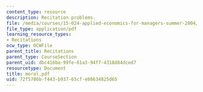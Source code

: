```yaml
---
content_type: resource
description: Recitation problems.
file: /media/courses/15-024-applied-economics-for-managers-summer-2004/72f5786bf443b93765cfe86634825d65_moral.pdf
file_type: application/pdf
learning_resource_types:
- Recitations
ocw_type: OCWFile
parent_title: Recitations
parent_type: CourseSection
parent_uid: dbc416ba-99fe-61a3-94f7-4318d84dced7
resourcetype: Document
title: moral.pdf
uid: 72f5786b-f443-b937-65cf-e86634825d65
---
```

